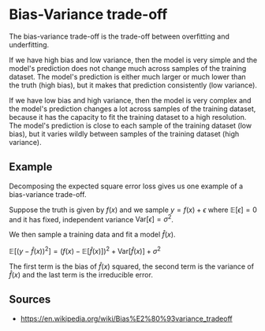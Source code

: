 # Bias-Variance trade-off

The bias-variance trade-off is the trade-off between overfitting and underfitting.

If we have high bias and low variance, then the model is very simple and the model's prediction does not change much across samples of the training dataset. The model's prediction is either much larger or much lower than the truth (high bias), but it makes that prediction consistently (low variance).

If we have low bias and high variance, then the model is very complex and the model's prediction changes a lot across samples of the training dataset, because it has the capacity to fit the training dataset to a high resolution. The model's prediction is close to each sample of the training dataset (low bias), but it varies wildly between samples of the training dataset (high variance).

## Example

Decomposing the expected square error loss gives us one example of a bias-variance trade-off.

Suppose the truth is given by $f(x)$ and we sample $y = f(x) + \epsilon$ where $\mathbb{E}[\epsilon] = 0$ and it has fixed, independent variance $\mathrm{Var}[\epsilon] = \sigma^2$.

We then sample a training data and fit a model $\hat f (x)$.

$\mathbb{E}\left[\left(y - \hat f(x)\right)^2\right] = \left(f(x) - \mathbb{E}[\hat f(x)]\right)^2 + \mathrm{Var}\left[\hat f(x)\right] + \sigma^2$

The first term is the bias of $\hat f(x)$ squared, the second term is the variance of $\hat f(x)$ and the last term is the irreducible error.

## Sources

* https://en.wikipedia.org/wiki/Bias%E2%80%93variance_tradeoff
